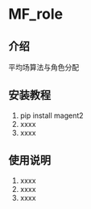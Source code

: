 # MF_role

## 介绍
平均场算法与角色分配


## 安装教程

1.  pip install magent2
2.  xxxx
3.  xxxx

## 使用说明

1.  xxxx
2.  xxxx
3.  xxxx
